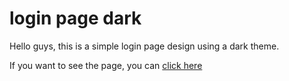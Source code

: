 # login page dark
 Hello guys, this is a simple login page design using a dark theme.
 
 If you want to see the page, you can [click here](https://google.com)
